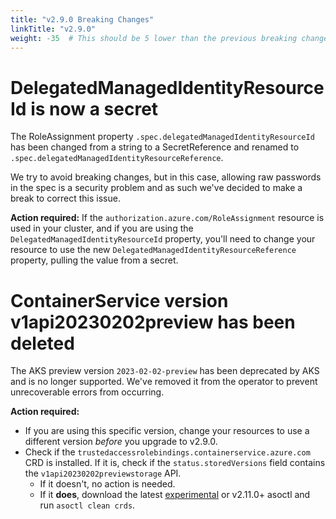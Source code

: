 ```yaml
---
title: "v2.9.0 Breaking Changes"
linkTitle: "v2.9.0"
weight: -35  # This should be 5 lower than the previous breaking change document
---
```


# DelegatedManagedIdentityResourceId is now a secret

The RoleAssignment property `.spec.delegatedManagedIdentityResourceId` has been changed from a string to a 
SecretReference and renamed to `.spec.delegatedManagedIdentityResourceReference`.

We try to avoid breaking changes, but in this case, allowing raw passwords in the spec is a security 
problem and as such we've decided to make a break to correct this issue.

**Action required:** If the `authorization.azure.com/RoleAssignment` resource is used in your cluster, and if you are 
using the `DelegatedManagedIdentityResourceId` property, you'll need to change your resource to use the new 
`DelegatedManagedIdentityResourceReference` property, pulling the value from a secret.

# ContainerService version v1api20230202preview has been deleted

The AKS preview version `2023-02-02-preview` has been deprecated by AKS and is no longer supported. We've removed it 
from the operator to prevent unrecoverable errors from occurring.

**Action required:** 

- If you are using this specific version, change your resources to use a different version _before_ you upgrade to v2.9.0.
- Check if the `trustedaccessrolebindings.containerservice.azure.com` CRD is installed. If it is, check if the
  `status.storedVersions` field contains the `v1api20230202previewstorage` API. 
  - If it doesn't, no action is needed.
  - If it **does**, download the latest [experimental](https://github.com/Azure/azure-service-operator/releases/tag/experimental)
    or v2.11.0+ asoctl and run `asoctl clean crds`.
